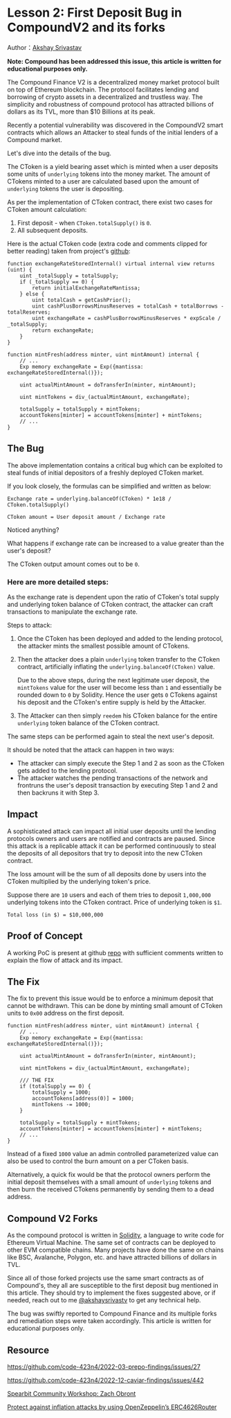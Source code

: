 # Lesson 2: First Deposit Bug in CompoundV2 and its forks

Author：[Akshay Srivastav](https://twitter.com/akshaysrivastv)

**Note: Compound has been addressed this issue, this article is written for educational purposes only.**

The Compound Finance V2 is a decentralized money market protocol built on top of Ethereum blockchain. The protocol facilitates lending and borrowing of crypto assets in a decentralized and trustless way. The simplicity and robustness of compound protocol has attracted billions of dollars as its TVL, more than $10 Billions at its peak.

Recently a potential vulnerability was discovered in the CompoundV2 smart contracts which allows an Attacker to steal funds of the initial lenders of a Compound market.

Let's dive into the details of the bug.

The CToken is a yield bearing asset which is minted when a user deposits some units of `underlying` tokens into the money market. The amount of CTokens minted to a user are calculated based upon the amount of `underlying` tokens the user is depositing.

As per the implementation of CToken contract, there exist two cases for CToken amount calculation:

1. First deposit - when `CToken.totalSupply()` is `0`.
2. All subsequent deposits.


Here is the actual CToken code (extra code and comments clipped for better reading) taken from project's [github](https://github.com/compound-finance/compound-protocol):

```
function exchangeRateStoredInternal() virtual internal view returns (uint) {
    uint _totalSupply = totalSupply;
    if (_totalSupply == 0) {
        return initialExchangeRateMantissa;
    } else {
        uint totalCash = getCashPrior();
        uint cashPlusBorrowsMinusReserves = totalCash + totalBorrows - totalReserves;
        uint exchangeRate = cashPlusBorrowsMinusReserves * expScale / _totalSupply;
        return exchangeRate;
    }
}

function mintFresh(address minter, uint mintAmount) internal {
    // ...
    Exp memory exchangeRate = Exp({mantissa: exchangeRateStoredInternal()});

    uint actualMintAmount = doTransferIn(minter, mintAmount);

    uint mintTokens = div_(actualMintAmount, exchangeRate);

    totalSupply = totalSupply + mintTokens;
    accountTokens[minter] = accountTokens[minter] + mintTokens;
    // ...
}
```

## The Bug

The above implementation contains a critical bug which can be exploited to steal funds of initial depositors of a freshly deployed CToken market.

If you look closely, the formulas can be simplified and written as below:

```
Exchange rate = underlying.balanceOf(CToken) * 1e18 / CToken.totalSupply()

CToken amount = User deposit amount / Exchange rate
```
Noticed anything?

What happens if exchange rate can be increased to a value greater than the user's deposit?

The CToken output amount comes out to be `0`.

### Here are more detailed steps:

As the exchange rate is dependent upon the ratio of CToken's total supply and underlying token balance of CToken contract, the attacker can craft transactions to manipulate the exchange rate.

Steps to attack:

1. Once the CToken has been deployed and added to the lending protocol, the attacker mints the smallest possible amount of CTokens.

2. Then the attacker does a plain `underlying` token transfer to the CToken contract, artificially inflating the `underlying.balanceOf(CToken)` value.

    Due to the above steps, during the next legitimate user deposit, the `mintTokens` value for the user will become less than `1` and essentially be rounded down to `0` by Solidity. Hence the user gets `0` CTokens against his deposit and the CToken's entire supply is held by the Attacker.

3. The Attacker can then simply `reedem` his CToken balance for the entire `underlying` token balance of the CToken contract.

The same steps can be performed again to steal the next user's deposit.

It should be noted that the attack can happen in two ways:
* The attacker can simply execute the Step 1 and 2 as soon as the CToken gets added to the lending protocol.
* The attacker watches the pending transactions of the network and frontruns the user's deposit transaction by executing Step 1 and 2 and then backruns it with Step 3.

## Impact

A sophisticated attack can impact all initial user deposits until the lending protocols owners and users are notified and contracts are paused. Since this attack is a replicable attack it can be performed continuously to steal the deposits of all depositors that try to deposit into the new CToken contract.

The loss amount will be the sum of all deposits done by users into the CToken multiplied by the underlying token's price.

Suppose there are `10` users and each of them tries to deposit `1,000,000` underlying tokens into the CToken contract. Price of underlying token is `$1`.

`Total loss (in $) = $10,000,000`

## Proof of Concept

A working PoC is present at github [repo](https://github.com/akshaysrivastav/first-deposit-bug-compv2) with sufficient comments written to explain the flow of attack and its impact.

## The Fix

The fix to prevent this issue would be to enforce a minimum deposit that cannot be withdrawn. This can be done by minting small amount of CToken units to `0x00` address on the first deposit.

```
function mintFresh(address minter, uint mintAmount) internal {
    // ...
    Exp memory exchangeRate = Exp({mantissa: exchangeRateStoredInternal()});

    uint actualMintAmount = doTransferIn(minter, mintAmount);

    uint mintTokens = div_(actualMintAmount, exchangeRate);

    /// THE FIX
    if (totalSupply == 0) {
        totalSupply = 1000;
        accountTokens[address(0)] = 1000;
        mintTokens -= 1000;
    }

    totalSupply = totalSupply + mintTokens;
    accountTokens[minter] = accountTokens[minter] + mintTokens;
    // ...
}
```
Instead of a fixed `1000` value an admin controlled parameterized value can also be used to control the burn amount on a per CToken basis.

Alternatively, a quick fix would be that the protocol owners perform the initial deposit themselves with a small amount of `underlying` tokens and then burn the received CTokens permanently by sending them to a dead address.

## Compound V2 Forks

As the compound protocol is written in [Solidity](https://docs.soliditylang.org/en/v0.8.18/), a language to write code for Ethereum Virtual Machine. The same set of contracts can be deployed to other EVM compatible chains. Many projects have done the same on chains like BSC, Avalanche, Polygon, etc. and have attracted billions of dollars in TVL.

Since all of those forked projects use the same smart contracts as of Compound's, they all are susceptible to the first deposit bug mentioned in this article. They should try to implement the fixes suggested above, or if needed, reach out to me [@akshaysrivastv](https://twitter.com/akshaysrivastv) to get any technical help.

The bug was swiftly reported to Compound Finance and its multiple forks and remediation steps were taken accordingly. This article is written for educational purposes only.

## Resource

https://github.com/code-423n4/2022-03-prepo-findings/issues/27

https://github.com/code-423n4/2022-12-caviar-findings/issues/442

[Spearbit Community Workshop: Zach Obront](https://www.youtube.com/watch?v=PPfhIiclupc)

[Protect against inflation attacks by using OpenZeppelin’s ERC4626Router](https://twitter.com/OpenZeppelin/status/1621185916256792576)
